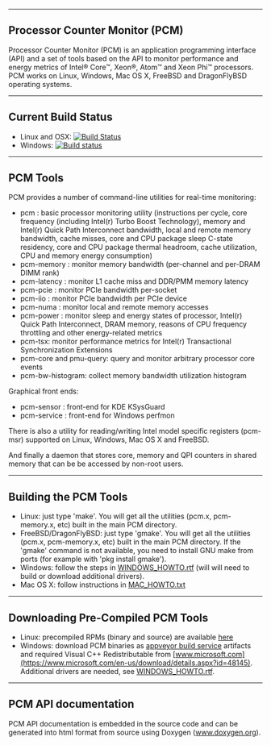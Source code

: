--------------------------------------------------------------------------------
Processor Counter Monitor (PCM)
--------------------------------------------------------------------------------

Processor Counter Monitor (PCM) is an application programming interface (API) and a set of tools based on the API to monitor performance and energy metrics of Intel&reg; Core&trade;, Xeon&reg;, Atom&trade; and Xeon Phi&trade; processors. PCM works on Linux, Windows, Mac OS X, FreeBSD and DragonFlyBSD operating systems.

--------------------------------------------------------------------------------
Current Build Status
--------------------------------------------------------------------------------

- Linux and OSX: [![Build Status](https://travis-ci.org/opcm/pcm.svg?branch=master)](https://travis-ci.org/opcm/pcm)
- Windows: [![Build status](https://ci.appveyor.com/api/projects/status/0ytkojay9r0o6sxy?svg=true)](https://ci.appveyor.com/project/opcm/pcm)

--------------------------------------------------------------------------------
PCM Tools
--------------------------------------------------------------------------------

PCM provides a number of command-line utilities for real-time monitoring:

- pcm : basic processor monitoring utility (instructions per cycle, core frequency (including Intel(r) Turbo Boost Technology), memory and Intel(r) Quick Path Interconnect bandwidth, local and remote memory bandwidth, cache misses, core and CPU package sleep C-state residency, core and CPU package thermal headroom, cache utilization, CPU and memory energy consumption)
- pcm-memory : monitor memory bandwidth (per-channel and per-DRAM DIMM rank)
- pcm-latency : monitor L1 cache miss and DDR/PMM memory latency
- pcm-pcie : monitor PCIe bandwidth per-socket
- pcm-iio : monitor PCIe bandwidth per PCIe device
- pcm-numa : monitor local and remote memory accesses
- pcm-power : monitor sleep and energy states of processor, Intel(r) Quick Path Interconnect, DRAM memory, reasons of CPU frequency throttling and other energy-related metrics
- pcm-tsx: monitor performance metrics for Intel(r) Transactional Synchronization Extensions
- pcm-core and pmu-query: query and monitor arbitrary processor core events
- pcm-bw-histogram: collect memory bandwidth utilization histogram

Graphical front ends:
- pcm-sensor :  front-end for KDE KSysGuard
- pcm-service :  front-end for Windows perfmon

There is also a utility for reading/writing Intel model specific registers (pcm-msr) supported on Linux, Windows, Mac OS X and FreeBSD.

And finally a daemon that stores core, memory and QPI counters in shared memory that can be be accessed by non-root users.

--------------------------------------------------------------------------------
Building the PCM Tools
--------------------------------------------------------------------------------

- Linux: just type 'make'. You will get all the utilities (pcm.x, pcm-memory.x, etc) built in the main PCM directory.
- FreeBSD/DragonFlyBSD: just type 'gmake'. You will get all the utilities (pcm.x, pcm-memory.x, etc) built in the main PCM directory. If the 'gmake' command is not available, you need to install GNU make from ports (for example with 'pkg install gmake').
- Windows: follow the steps in [WINDOWS_HOWTO.rtf](https://raw.githubusercontent.com/opcm/pcm/master/WINDOWS_HOWTO.rtf) (will will need to build or download additional drivers).
- Mac OS X: follow instructions in [MAC_HOWTO.txt](https://github.com/opcm/pcm/blob/master/MAC_HOWTO.txt)

--------------------------------------------------------------------------------
Downloading Pre-Compiled PCM Tools
--------------------------------------------------------------------------------

- Linux: precompiled RPMs (binary and source) are available [here](https://download.opensuse.org/repositories/home:/opcm/)
- Windows: download PCM binaries as [appveyor build service](https://ci.appveyor.com/project/opcm/pcm/history) artifacts and required Visual C++ Redistributable from [www.microsoft.com](https://www.microsoft.com/en-us/download/details.aspx?id=48145). Additional drivers are needed, see [WINDOWS_HOWTO.rtf](https://raw.githubusercontent.com/opcm/pcm/master/WINDOWS_HOWTO.rtf).

--------------------------------------------------------------------------------
PCM API documentation
--------------------------------------------------------------------------------

PCM API documentation is embedded in the source code and can be generated into html format from source using Doxygen (www.doxygen.org).
